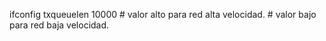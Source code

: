 ifconfig <IF> txqueuelen 10000  # valor alto para red alta velocidad.
                                # valor bajo para red baja velocidad.
